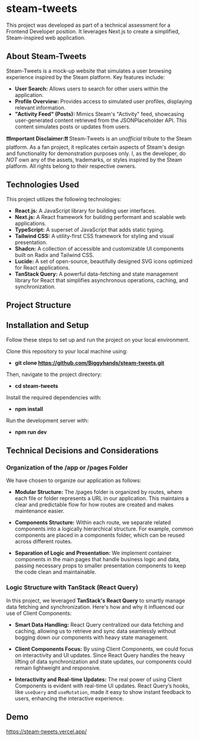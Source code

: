 # steam-tweets

This project was developed as part of a technical assessment for a Frontend Developer position. It leverages Next.js to create a simplified, Steam-inspired web application.

## About Steam-Tweets

Steam-Tweets is a mock-up website that simulates a user browsing experience inspired by the Steam platform. Key features include:

- **User Search:** Allows users to search for other users within the application.
- **Profile Overview:** Provides access to simulated user profiles, displaying relevant information.
- **"Activity Feed" (Posts):** Mimics Steam's "Activity" feed, showcasing user-generated content retrieved from the JSONPlaceholder API. This content simulates posts or updates from users.

**❗❗Important Disclaimer:❗❗** Steam-Tweets is an _unofficial_ tribute to the Steam platform. As a fan project, it replicates certain aspects of Steam's design and functionality for demonstration purposes only. I, as the developer, do _NOT_ own any of the assets, trademarks, or styles inspired by the Steam platform. All rights belong to their respective owners.

## Technologies Used

This project utilizes the following technologies:

- **React.js:** A JavaScript library for building user interfaces.
- **Next.js:** A React framework for building performant and scalable web applications.
- **TypeScript:** A superset of JavaScript that adds static typing.
- **Tailwind CSS:** A utility-first CSS framework for styling and visual presentation.
- **Shadcn:** A collection of accessible and customizable UI components built on Radix and Tailwind CSS.
- **Lucide:** A set of open-source, beautifully designed SVG icons optimized for React applications.
- **TanStack Query:** A powerful data-fetching and state management library for React that simplifies asynchronous operations, caching, and synchronization.

## Project Structure

## Installation and Setup

Follow these steps to set up and run the project on your local environment.

Clone this repository to your local machine using:

- **git clone https://github.com/Biggyhands/steam-tweets.git**

Then, navigate to the project directory:

- **cd steam-tweets**

Install the required dependencies with:

- **npm install**

Run the development server with:

- **npm run dev**

## Technical Decisions and Considerations

### Organization of the /app or /pages Folder

We have chosen to organize our application as follows:

- **Modular Structure:** The /pages folder is organized by routes, where each file or folder represents a URL in our application. This maintains a clear and predictable flow for how routes are created and makes maintenance easier.

- **Components Structure:** Within each route, we separate related components into a logically hierarchical structure. For example, common components are placed in a components folder, which can be reused across different routes.

- **Separation of Logic and Presentation:** We implement container components in the main pages that handle business logic and data, passing necessary props to smaller presentation components to keep the code clean and maintainable.

### Logic Structure with TanStack (React Query)

In this project, we leveraged **TanStack's React Query** to smartly manage data fetching and synchronization. Here's how and why it influenced our use of Client Components:

- **Smart Data Handling:** React Query centralized our data fetching and caching, allowing us to retrieve and sync data seamlessly without bogging down our components with heavy state management.

- **Client Components Focus:** By using Client Components, we could focus on interactivity and UI updates. Since React Query handles the heavy lifting of data synchronization and state updates, our components could remain lightweight and responsive.

- **Interactivity and Real-time Updates:** The real power of using Client Components is evident with real-time UI updates. React Query’s hooks, like `useQuery` and `useMutation`, made it easy to show instant feedback to users, enhancing the interactive experience.

## Demo


https://steam-tweets.vercel.app/
